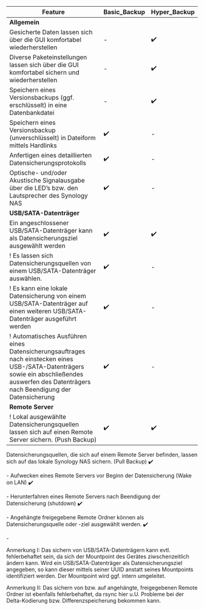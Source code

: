 
| Feature |	Basic_Backup	| Hyper_Backup |
| ------------- | ------------- | ------------------- |
| **Allgemein** | |
| Gesicherte Daten lassen sich über die GUI komfortabel wiederherstellen	| - | ✔️ |
| Diverse Paketeinstellungen lassen sich über die GUI komfortabel sichern und wiederherstellen	 | - | ✔️ |
| Speichern eines Versionsbackups (ggf. erschlüsselt) in eine Datenbankdatei | - | ✔️ |
| Speichern eines Versionsbackup (unverschlüsselt) in Dateiform mittels Hardlinks | ✔️ | - |
| Anfertigen eines detaillierten Datensicherungsprotokolls | ✔️ | - |
| Optische- und/oder Akustische Signalausgabe über die LED’s bzw. den Lautsprecher des Synology NAS | ✔️ | - |
| **USB/SATA-Datenträger** | | 
| Ein angeschlossener USB/SATA-Datenträger kann als Datensicherungsziel ausgewählt werden | ✔️ | ✔️ |
! Es lassen sich Datensicherungsquellen von einem USB/SATA-Datenträger auswählen. | ✔️ | - |
! Es kann eine lokale Datensicherung von einem USB/SATA-Datenträger auf einen weiteren USB/SATA-Datenträger ausgeführt werden | ✔️ | - |
! Automatisches Ausführen eines Datensicherungsauftrages nach einstecken eines USB-/SATA-Datenträgers sowie ein abschließendes auswerfen des Datenträgers nach Beendigung der Datensicherung | ✔️ | - |
| **Remote Server** | |
! Lokal ausgewählte Datensicherungsquellen lassen sich auf einen Remote Server sichern. (Push Backup) | ✔️ | ✔️ |
Datensicherungsquellen, die sich auf einem Remote Server befinden, lassen sich auf das lokale Synology NAS sichern. (Pull Backup)
✔️​

-​
Aufwecken eines Remote Servers vor Beginn der Datensicherung (Wake on LAN)
✔️​

-​
Herunterfahren eines Remote Servers nach Beendigung der Datensicherung (shutdown)
✔️​

-​
Angehängte freigegebene Remote Ordner können als Datensicherungsquelle oder -ziel ausgewählt werden.
✔️​

-​

Anmerkung I:
Das sichern von USB/SATA-Datenträgern kann evtl. fehlerbehaftet sein, da sich der Mountpoint des Gerätes ziwschenzeitlich ändern kann. Wird ein USB/SATA-Datenträger als Datensicherungsziel angegeben, so kann dieser mittels seiner UUID anstatt seines Mountpoints identifiziert werden. Der Mountpoint wird ggf. intern umgeleitet.

Anmerkung II:
Das sichern von bzw. auf angehängte, freigegebenen Remote Ordner ist ebenfalls fehlerbehaftet, da rsync hier u.U. Probleme bei der Delta-Kodierung bzw. Differenzspeicherung bekommen kann.
